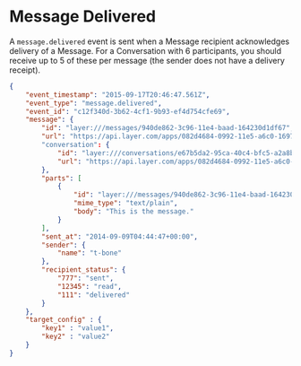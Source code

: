 # Message Delivered

A `message.delivered` event is sent when a Message recipient acknowledges delivery of a Message.  For a Conversation with 6 participants, you should receive up to 5 of these per message (the sender does not have a delivery receipt).

```json
{
	"event_timestamp": "2015-09-17T20:46:47.561Z",
	"event_type": "message.delivered",
	"event_id": "c12f340d-3b62-4cf1-9b93-ef4d754cfe69",
	"message": {
	    "id": "layer:///messages/940de862-3c96-11e4-baad-164230d1df67",
	    "url": "https://api.layer.com/apps/082d4684-0992-11e5-a6c0-1697f925ec7b/messages/940de862-3c96-11e4-baad-164230d1df67"
	    "conversation": {
	    	"id": "layer:///conversations/e67b5da2-95ca-40c4-bfc5-a2a8baaeb50f",
			"url": "https://api.layer.com/apps/082d4684-0992-11e5-a6c0-1697f925ec7b/conversations/e67b5da2-95ca-40c4-bfc5-a2a8baaeb50f"
	    },
	    "parts": [
	        {
	        	"id": "layer:///messages/940de862-3c96-11e4-baad-164230d1df67/parts/0",
	            "mime_type": "text/plain",
	            "body": "This is the message."
	        }
	    ],
	    "sent_at": "2014-09-09T04:44:47+00:00",
	    "sender": {
			"name": "t-bone"
	    },
	    "recipient_status": {
	        "777": "sent",
	        "12345": "read",
	        "111": "delivered"
	    }
	},
	"target_config" : {
		"key1" : "value1",
		"key2" : "value2"
	}
}
```